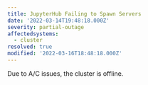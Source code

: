 ```yaml
---
title: JupyterHub Failing to Spawn Servers
date: '2022-03-14T19:48:18.000Z'
severity: partial-outage
affectedsystems:
  - cluster
resolved: true
modified: '2022-03-16T18:48:18.000Z'
---
```

Due to A/C issues, the cluster is offline.

<!--- language code: en -->
